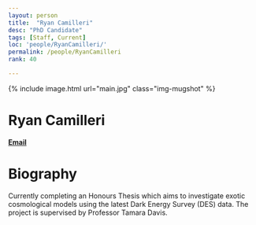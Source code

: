 ```yaml
---
layout: person
title:  "Ryan Camilleri"
desc: "PhD Candidate"
tags: [Staff, Current]
loc: 'people/RyanCamilleri/'
permalink: /people/RyanCamilleri
rank: 40

---
```

 
{% include image.html url="main.jpg" class="img-mugshot" %}

<div class="text-center" markdown="1">

# Ryan Camilleri


[**Email**](mailto:r.camilleri@uq.edu.au)

# Biography
Currently completing an Honours Thesis which aims to investigate exotic cosmological models using the latest Dark Energy Survey (DES) data. The project is supervised by Professor Tamara Davis.
